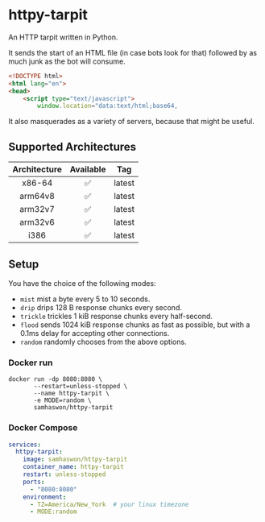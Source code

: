# httpy-tarpit

An HTTP tarpit written in Python. 

It sends the start of an HTML file (in case bots look for that) followed by as much junk as the bot will consume.
```html
<!DOCTYPE html>
<html lang="en">
<head>
    <script type="text/javascript">
        window.location="data:text/html;base64,
```

It also masquerades as a variety of servers, because that might be useful. 

## Supported Architectures
| Architecture | Available | Tag    |
|:------------:|:---------:|--------|
|    x86-64    |     ✅     | latest |
|   arm64v8    |     ✅     | latest |
|   arm32v7    |     ✅     | latest |
|   arm32v6    |     ✅     | latest |
|     i386     |     ✅     | latest |

## Setup

You have the choice of the following modes:

- `mist` mist a byte every 5 to 10 seconds. 
- `drip` drips 128 B response chunks every second.
- `trickle` trickles 1 kiB response chunks every half-second.
- `flood` sends 1024 kiB response chunks as fast as possible, but with a 0.1ms delay for accepting other connections. 
- `random` randomly chooses from the above options.

### Docker run
```shell
docker run -dp 8080:8080 \
       --restart=unless-stopped \
       --name httpy-tarpit \
       -e MODE=random \
       samhaswon/httpy-tarpit
```

### Docker Compose
```yml
services:
  httpy-tarpit:
    image: samhaswon/httpy-tarpit
    container_name: httpy-tarpit
    restart: unless-stopped
    ports:
      - "8080:8080"
    environment:
      - TZ=America/New_York  # your linux timezone
      - MODE:random
```
